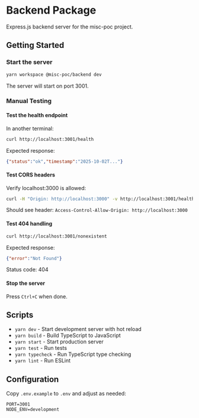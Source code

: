 # Backend Package

Express.js backend server for the misc-poc project.

## Getting Started

### Start the server

```bash
yarn workspace @misc-poc/backend dev
```

The server will start on port 3001.

### Manual Testing

#### Test the health endpoint

In another terminal:

```bash
curl http://localhost:3001/health
```

Expected response:

```json
{"status":"ok","timestamp":"2025-10-02T..."}
```

#### Test CORS headers

Verify localhost:3000 is allowed:

```bash
curl -H "Origin: http://localhost:3000" -v http://localhost:3001/health
```

Should see header: `Access-Control-Allow-Origin: http://localhost:3000`

#### Test 404 handling

```bash
curl http://localhost:3001/nonexistent
```

Expected response:

```json
{"error":"Not Found"}
```

Status code: 404

#### Stop the server

Press `Ctrl+C` when done.

## Scripts

- `yarn dev` - Start development server with hot reload
- `yarn build` - Build TypeScript to JavaScript
- `yarn start` - Start production server
- `yarn test` - Run tests
- `yarn typecheck` - Run TypeScript type checking
- `yarn lint` - Run ESLint

## Configuration

Copy `.env.example` to `.env` and adjust as needed:

```env
PORT=3001
NODE_ENV=development
```
